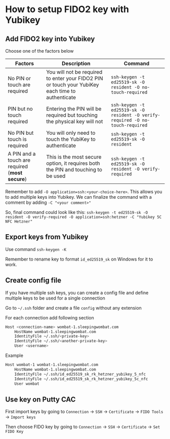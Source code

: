 # How to setup FIDO2 key with Yubikey

## Add FIDO2 key into Yubikey

Choose one of the factors below

Factors      	       	                         | Description                                                                                      | Command
------------------------------------------------ | ------------------------------------------------------------------------------------------------ | ------------------------------------------------------------------------------
No PIN or touch are required                     | You will not be required to enter your FIDO2 PIN or touch your YubiKey each time to authenticate | `ssh-keygen -t ed25519-sk -O resident -O no-touch-required`
PIN but no touch required                        | Entering the PIN will be required but touching the physical key will not                         | `ssh-keygen -t ed25519-sk -O resident -O verify-required -O no-touch-required`
No PIN but touch is required                     | You will only need to touch the YubiKey to authenticate                                          | `ssh-keygen -t ed25519-sk -O resident`
A PIN and a touch are required (**most secure**) | This is the most secure option, it requires both the PIN and touching to be used                 | `ssh-keygen -t ed25519-sk -O resident -O verify-required`

Remember to add `-O application=ssh:<your-choice-here>`. This allows you to add multiple keys into Yubikey.
We can finalize the command with a comment by adding `-C "<your comment>"`

So, final command could look like this:
`ssh-keygen -t ed25519-sk -O resident -O verify-required -O application=ssh:hetzner -C "Yubikey 5C NFC Hetzner"`

## Export keys from Yubikey

Use command `ssh-keygen -K`

Remember to rename key to format `id_ed25519_sk` on Windows for it to work.

## Create config file

If you have multiple ssh keys, you can create a config file and define multiple keys to be used for a single connection

Go to `~/.ssh` folder and create a file `config` without any extension

For each connection add following section

```bash
Host <connection-name> wombat-1.sleepingwombat.com
    HostName wombat-1.sleepingwombat.com
    IdentityFile ~/.ssh/<private-key>
    IdentityFile ~/.ssh/<another-private-key>
    User <username>
```

Example

```bash
Host wombat-1 wombat-1.sleepingwombat.com
    HostName wombat-1.sleepingwombat.com
    IdentityFile ~/.ssh/id_ed25519_sk_rk_hetzner_yubikey_5_nfc
    IdentityFile ~/.ssh/id_ed25519_sk_rk_hetzner_yubikey_5c_nfc
    User wombat
```

## Use key on Putty CAC

First import keys by going to `Connection` -> `SSH` -> `Certificate` -> `FIDO Tools` -> `Import keys`

Then choose FIDO key by going to `Connection` -> `SSH` -> `Certificate` -> `Set FIDO Key`

